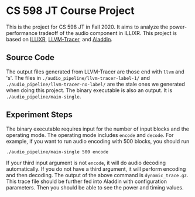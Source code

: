 # CS 598 JT Course Project
This is the project for CS 598 JT in Fall 2020. It aims to analyze the power-performance tradeoff of the audio component in ILLIXR.
This project is based on [ILLIXR](https://github.com/ILLIXR/ILLIXR), [LLVM-Tracer](https://github.com/harvard-acc/LLVM-Tracer), and [Aladdin](https://github.com/harvard-acc/ALADDIN).
## Source Code
The output files generated from LLVM-Tracer are those end with `llvm` and 's'. The files in `./audio_pipeline/llvm-tracer-label-1/` and `./audio_pipeline/llvm-tracer-no-label/` are the stale ones we generated when doing this project.
The binary executable is also an output. It is `./audio_pipeline/main-single`.
## Experiment Steps
The binary executable requires input for the number of input blocks and the operating mode. The operating mode includes `encode` and `decode`. For example, if you want to run audio encoding with 500 blocks, you should run
```
./audio_pipeline/main-single 500 encode
```
If your third input argument is not `encode`, it will do audio decoding automatically. If you do not have a third argument, it will perform encoding and then decoding.
The output of the above command is `dynamic_trace.gz`. This trace file should be further fed into Aladdin with configuration parameters. Then you should be able to see the power and timing values.
